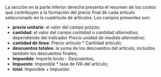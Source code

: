 La sección en la parte inferior derecha presenta el resumen de los costos que contribuyen a la formación del precio final de cada artículo seleccionado en la cuadrícula de artículos. Los campos presentes son:

- **precio unitario**: el valor del campo *prezzo*;  
- **cantidad**: el valor del campo *cantidad* o *cantidad alternativa*, dependiendo del indicador *Precio unidad de medida alternativa*;  
- **cantidad de línea**: Precio artículo * Cantidad artículo;  
- **descuentos totales**: la suma de los descuentos del artículo, incluidos también los descuentos finales;  
- **Imponible**: Importe bruto - Descuentos;  
- **Impuesto**: Imponible * tasa de IVA del artículo;  
- **total**: Imponible + Impuesto.